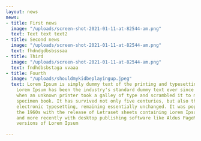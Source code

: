 ```yaml
---
layout: news
news:
- title: First news
  image: "/uploads/screen-shot-2021-01-11-at-82544-am.png"
  text: Text text text2
- title: Second news
  image: "/uploads/screen-shot-2021-01-11-at-82544-am.png"
  text: fhdndgdbsbsssaa
- title: Third
  image: "/uploads/screen-shot-2021-01-11-at-82544-am.png"
  text: fndhdbsbstaga vvaaa
- title: Fourth
  image: "/uploads/shouldmykidbeplayingup.jpeg"
  text: Lorem Ipsum is simply dummy text of the printing and typesetting industry.
    Lorem Ipsum has been the industry's standard dummy text ever since the 1500s,
    when an unknown printer took a galley of type and scrambled it to make a type
    specimen book. It has survived not only five centuries, but also the leap into
    electronic typesetting, remaining essentially unchanged. It was popularised in
    the 1960s with the release of Letraset sheets containing Lorem Ipsum passages,
    and more recently with desktop publishing software like Aldus PageMaker including
    versions of Lorem Ipsum

---
```


